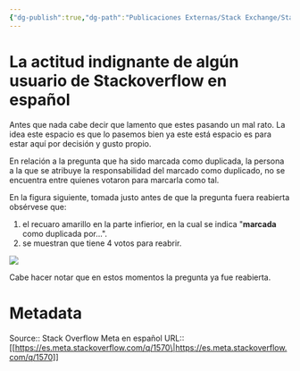 ```yaml
---
{"dg-publish":true,"dg-path":"Publicaciones Externas/Stack Exchange/Stack Overflow en español/Stack Overflow en español Meta/es.meta.stackoverflow.com-1570.md","permalink":"/publicaciones-externas/stack-exchange/stack-overflow-en-espanol/stack-overflow-en-espanol-meta/es-meta-stackoverflow-com-1570/","title":"La actitud indignante de algún usuario de Stackoverflow en español","hide":true,"noteIcon":"\"0\"","created":"2024-04-03T12:49:10.763-06:00","updated":"2024-04-05T16:43:59.894-06:00"}
---
```


# La actitud indignante de algún usuario de Stackoverflow en español

Antes que nada cabe decir que lamento que estes pasando un mal rato. La idea este espacio es que lo pasemos bien ya este está espacio es para estar aquí por decisión y gusto propio.

En relación a la pregunta que ha sido marcada como duplicada, la persona a la que se atribuye la responsabilidad del marcado como duplicado, no se encuentra entre quienes votaron para marcarla como tal.

En la figura siguiente, tomada justo antes de que la pregunta fuera reabierta obsérvese que:

1. el recuaro amarillo en la parte infierior, en la cual se indica "**marcada** como duplicada por...". 
2. se muestran que tiene 4 votos para reabrir.

[![][1]][1]

Cabe hacer notar que en estos momentos la pregunta ya fue reabierta.

  [1]: https://i.stack.imgur.com/qkXT5.png

# Metadata
Source:: Stack Overflow Meta en español
URL:: [[https://es.meta.stackoverflow.com/q/1570\|https://es.meta.stackoverflow.com/q/1570]]

